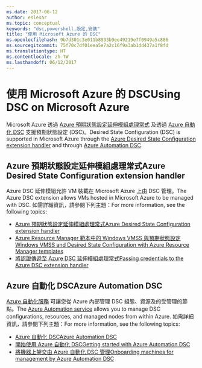 ```yaml
---
ms.date: 2017-06-12
author: eslesar
ms.topic: conceptual
keywords: "dsc,powershell,設定,安裝"
title: "使用 Microsoft Azure 的 DSC"
ms.openlocfilehash: 9b7d301c3e011b8933b9ee49219e7f0949a5c886
ms.sourcegitcommit: 75f70c7df01eea5e7a2c16f9a3ab1dd437a1f8fd
ms.translationtype: HT
ms.contentlocale: zh-TW
ms.lasthandoff: 06/12/2017
---
```

# <a name="using-dsc-on-microsoft-azure"></a><span data-ttu-id="56628-103">使用 Microsoft Azure 的 DSC</span><span class="sxs-lookup"><span data-stu-id="56628-103">Using DSC on Microsoft Azure</span></span>

<span data-ttu-id="56628-104">Microsoft Azure 透過 [Azure 預期狀態設定延伸模組處理常式](https://docs.microsoft.com/azure/virtual-machines/virtual-machines-windows-extensions-dsc-overview) 及透過 [Azure 自動化 DSC](https://docs.microsoft.com/azure/automation/automation-dsc-overview) 支援預期狀態設定 (DSC)。</span><span class="sxs-lookup"><span data-stu-id="56628-104">Desired State Configuration (DSC) is supported in Microsoft Azure through the [Azure Desired State Configuration extension handler](https://docs.microsoft.com/azure/virtual-machines/virtual-machines-windows-extensions-dsc-overview) and through [Azure Automation DSC](https://docs.microsoft.com/azure/automation/automation-dsc-overview).</span></span>

## <a name="azure-desired-state-configuration-extension-handler"></a><span data-ttu-id="56628-105">Azure 預期狀態設定延伸模組處理常式</span><span class="sxs-lookup"><span data-stu-id="56628-105">Azure Desired State Configuration extension handler</span></span>

<span data-ttu-id="56628-106">Azure DSC 延伸模組允許 VM 裝載在 Microsoft Azure 上由 DSC 管理。</span><span class="sxs-lookup"><span data-stu-id="56628-106">The Azure DSC extension allows VMs hosted in Microsoft Azure to be managed with DSC.</span></span> <span data-ttu-id="56628-107">如需詳細資訊，請參閱下列主題：</span><span class="sxs-lookup"><span data-stu-id="56628-107">For more information, see the following topics:</span></span>

- [<span data-ttu-id="56628-108">Azure 預期狀態設定延伸模組處理常式</span><span class="sxs-lookup"><span data-stu-id="56628-108">Azure Desired State Configuration extension handler</span></span>](https://docs.microsoft.com/azure/virtual-machines/virtual-machines-windows-extensions-dsc-overview)
- [<span data-ttu-id="56628-109">Azure Resource Manager 範本中的 Windows VMSS 與預期狀態設定</span><span class="sxs-lookup"><span data-stu-id="56628-109">Windows VMSS and Desired State Configuration with Azure Resource Manager templates</span></span>](https://docs.microsoft.com/azure/virtual-machines/virtual-machines-windows-extensions-dsc-template)
- [<span data-ttu-id="56628-110">將認證傳遞至 Azure DSC 延伸模組處理常式</span><span class="sxs-lookup"><span data-stu-id="56628-110">Passing credentials to the Azure DSC extension handler</span></span>](https://docs.microsoft.com/azure/virtual-machines/virtual-machines-windows-extensions-dsc-credentials)

## <a name="azure-automation-dsc"></a><span data-ttu-id="56628-111">Azure 自動化 DSC</span><span class="sxs-lookup"><span data-stu-id="56628-111">Azure Automation DSC</span></span>

<span data-ttu-id="56628-112">[Azure 自動化服務](https://azure.microsoft.com/services/automation/) 可讓您從 Azure 內部管理 DSC 組態、資源及的受管理的節點。</span><span class="sxs-lookup"><span data-stu-id="56628-112">The [Azure Automation service](https://azure.microsoft.com/services/automation/) allows you to manage DSC configurations, resources, and managed nodes from within Azure.</span></span> <span data-ttu-id="56628-113">如需詳細資訊，請參閱下列主題：</span><span class="sxs-lookup"><span data-stu-id="56628-113">For more information, see the following topics:</span></span>

- [<span data-ttu-id="56628-114">Azure 自動化 DSC</span><span class="sxs-lookup"><span data-stu-id="56628-114">Azure Automation DSC</span></span>](https://docs.microsoft.com/azure/automation/automation-dsc-overview)
- [<span data-ttu-id="56628-115">開始使用 Azure 自動化 DSC</span><span class="sxs-lookup"><span data-stu-id="56628-115">Getting started with Azure Automation DSC</span></span>](https://docs.microsoft.com/azure/automation/automation-dsc-getting-started)
- [<span data-ttu-id="56628-116">將機器上架交由 Azure 自動化 DSC 管理</span><span class="sxs-lookup"><span data-stu-id="56628-116">Onboarding machines for management by Azure Automation DSC</span></span>](https://docs.microsoft.com/azure/automation/automation-dsc-onboarding)

